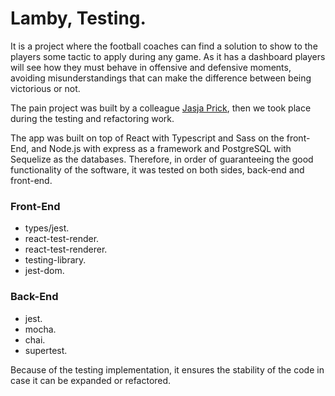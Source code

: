 <h1>Lamby, Testing.</h1>

It is a project where the football coaches can find a solution to show to the players some tactic to apply during any game.
As it has a dashboard  players will see how they must behave in offensive and defensive moments, avoiding misunderstandings that can make the difference between being victorious or not.

The pain project was built by a colleague <a href="https://github.com/gridwork-nl">Jasja Prick</a>, then we took place during the testing and refactoring work.

The app was built on top of React with Typescript and Sass on the front-End, and Node.js with express as a framework and PostgreSQL with Sequelize as the databases. Therefore, in order of guaranteeing the good functionality of the software, it was tested on both sides, back-end and front-end.

 <h3>Front-End</h3>
 
   - types/jest.
   - react-test-render.
   -  react-test-renderer.
   -  testing-library.
   -  jest-dom.
   
<h3> Back-End</h3>

   -    jest. 
   -    mocha. 
   -    chai.
   -    supertest.

Because of the testing implementation, it ensures the stability of the code in case it can be expanded or refactored.
